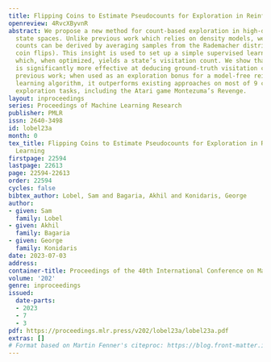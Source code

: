 ```yaml
---
title: Flipping Coins to Estimate Pseudocounts for Exploration in Reinforcement Learning
openreview: 4RvcXByvnR
abstract: We propose a new method for count-based exploration in high-dimensional
  state spaces. Unlike previous work which relies on density models, we show that
  counts can be derived by averaging samples from the Rademacher distribution (or
  coin flips). This insight is used to set up a simple supervised learning objective
  which, when optimized, yields a state’s visitation count. We show that our method
  is significantly more effective at deducing ground-truth visitation counts than
  previous work; when used as an exploration bonus for a model-free reinforcement
  learning algorithm, it outperforms existing approaches on most of 9 challenging
  exploration tasks, including the Atari game Montezuma’s Revenge.
layout: inproceedings
series: Proceedings of Machine Learning Research
publisher: PMLR
issn: 2640-3498
id: lobel23a
month: 0
tex_title: Flipping Coins to Estimate Pseudocounts for Exploration in Reinforcement
  Learning
firstpage: 22594
lastpage: 22613
page: 22594-22613
order: 22594
cycles: false
bibtex_author: Lobel, Sam and Bagaria, Akhil and Konidaris, George
author:
- given: Sam
  family: Lobel
- given: Akhil
  family: Bagaria
- given: George
  family: Konidaris
date: 2023-07-03
address: 
container-title: Proceedings of the 40th International Conference on Machine Learning
volume: '202'
genre: inproceedings
issued:
  date-parts:
  - 2023
  - 7
  - 3
pdf: https://proceedings.mlr.press/v202/lobel23a/lobel23a.pdf
extras: []
# Format based on Martin Fenner's citeproc: https://blog.front-matter.io/posts/citeproc-yaml-for-bibliographies/
---
```

